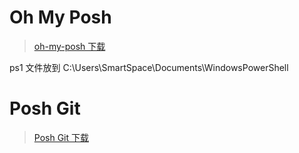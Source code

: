 # Oh My Posh

> [oh-my-posh 下载](https://ohmyposh.dev/)

ps1 文件放到 C:\Users\SmartSpace\Documents\WindowsPowerShell

# Posh Git

> [Posh Git 下载](https://github.com/dahlbyk/posh-git)
